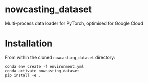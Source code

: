 # nowcasting_dataset
Multi-process data loader for PyTorch, optimised for Google Cloud

# Installation

From within the cloned `nowcasting_dataset` directory:

```shell
conda env create -f environment.yml
conda activate nowcasting_dataset
pip install -e .
```
